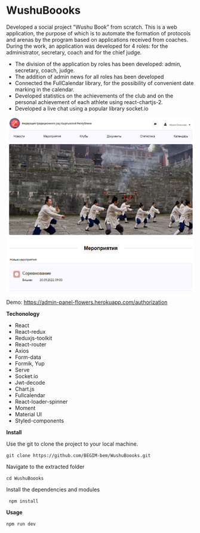 # WushuBoooks

Developed a social project "Wushu Book” from scratch. This is a web application, the purpose of which
is to automate the formation of protocols and arenas by the program based
on applications received from coaches. During the work, an application was developed for 4 roles: for the administrator, secretary, coach and for the chief judge.

 - The division of the application by roles has been developed: admin, secretary, coach, judge.
 - The addition of admin news for all roles has been developed
 - Connected the FullCalendar library, for the possibility of convenient date marking in the calendar.
 - Developed statistics on the achievements of the club and on the personal achievement of each athlete using react-chartjs-2.
 - Developed a live chat using a popular library socket.io



![](./img/main.png)



Demo: https://admin-panel-flowers.herokuapp.com/authorization

__Techonology__

- React
- React-redux
- Reduxjs-toolkit
- React-router
- Axios
- Form-data
- Formik, Yup
- Serve
- Socket.io
- Jwt-decode
- Chart.js
- Fullcalendar
- React-loader-spinner
- Moment
- Material UI
- Styled-components

__Install__

Use the git to clone the project to your local machine.

    git clone https://github.com/BEGIM-bem/WushuBoooks.git

Navigate to the extracted folder

    cd WushuBoooks

Install the dependencies and modules
  
     npm install


__Usage__

    npm run dev
    

